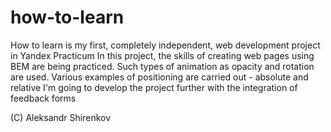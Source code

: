 # how-to-learn

How to learn is my first, completely independent, web development project in Yandex Practicum
In this project, the skills of creating web pages using BEM are being practiced.
Such types of animation as opacity and rotation are used.
Various examples of positioning are carried out - absolute and relative
I'm going to develop the project further with the integration of feedback forms

(C) Aleksandr Shirenkov
